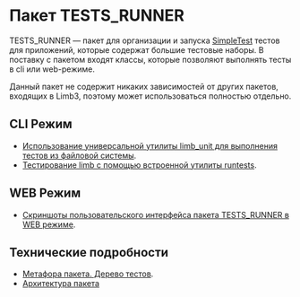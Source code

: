 # Пакет TESTS_RUNNER
TESTS_RUNNER — пакет для организации и запуска [SimpleTest](http://www.simpletest.org/) тестов для приложений, которые содержат большие тестовые наборы. В поставку с пакетом входят классы, которые позволяют выполнять тесты в cli или web-режиме.

Данный пакет не содержит никаких зависимостей от других пакетов, входящих в Limb3, поэтому может использоваться полностью отдельно.

## CLI Режим
* [Использование универсальной утилиты limb_unit для выполнения тестов из файловой системы](./tests_runner/limb_unit.md).
* [Тестирование limb с помощью встроенной утилиты runtests](./runtests.md).

## WEB Режим
* [Скриншоты пользовательского интерфейса пакета TESTS_RUNNER в WEB режиме](./tests_runner/screens.md).

## Технические подробности
* [Метафора пакета. Дерево тестов](./tests_runner/tests_tree.md).
* [Архитектура пакета](./tests_runner/architecture.md)
